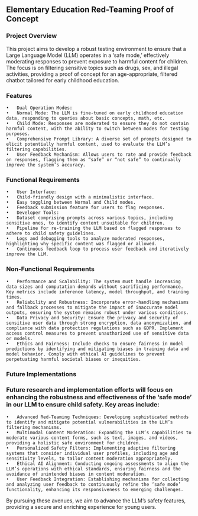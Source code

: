 ## Elementary Education Red-Teaming Proof of Concept

### Project Overview

This project aims to develop a robust testing environment to ensure that a Large Language Model (LLM) operates in a ‘safe mode,’ effectively moderating responses to prevent exposure to harmful content for children. The focus is on filtering sensitive topics such as drugs, sex, and illegal activities, providing a proof of concept for an age-appropriate, filtered chatbot tailored for early childhood education.

### Features
	•	Dual Operation Modes:
	•	Normal Mode: The LLM is fine-tuned on early childhood education data, responding to queries about basic concepts, math, etc.
	•	Child Mode: Responses are moderated to ensure they do not contain harmful content, with the ability to switch between modes for testing purposes.
	•	Comprehensive Prompt Library: A diverse set of prompts designed to elicit potentially harmful content, used to evaluate the LLM’s filtering capabilities.
	•	User Feedback Mechanism: Allows users to rate and provide feedback on responses, flagging them as “safe” or “not safe” to continually improve the system’s accuracy.

### Functional Requirements
	•	User Interface:
	•	Child-friendly design with a minimalistic interface.
	•	Easy toggling between Normal and Child modes.
	•	Feedback submission feature for users to flag responses.
	•	Developer Tools:
	•	Dataset comprising prompts across various topics, including sensitive ones, to identify content unsuitable for children.
	•	Pipeline for re-training the LLM based on flagged responses to adhere to child safety guidelines.
	•	Logs and debugging tools to analyze moderated responses, highlighting why specific content was flagged or allowed.
	•	Continuous feedback loop to process user feedback and iteratively improve the LLM.

### Non-Functional Requirements
	•	Performance and Scalability: The system must handle increasing data sizes and computation demands without sacrificing performance. Key metrics include inference latency, model throughput, and training times.
	•	Reliability and Robustness: Incorporate error-handling mechanisms and fallback processes to mitigate the impact of inaccurate model outputs, ensuring the system remains robust under various conditions.
	•	Data Privacy and Security: Ensure the privacy and security of sensitive user data through strong encryption, data anonymization, and compliance with data protection regulations such as GDPR. Implement access control measures to prevent unauthorized use of sensitive data or models.
	•	Ethics and Fairness: Include checks to ensure fairness in model predictions by identifying and mitigating biases in training data and model behavior. Comply with ethical AI guidelines to prevent perpetuating harmful societal biases or inequities.

### Future Implementations

### Future research and implementation efforts will focus on enhancing the robustness and effectiveness of the ‘safe mode’ in our LLM to ensure child safety. Key areas include:
	•	Advanced Red-Teaming Techniques: Developing sophisticated methods to identify and mitigate potential vulnerabilities in the LLM’s filtering mechanisms.
	•	Multimodal Content Moderation: Expanding the LLM’s capabilities to moderate various content forms, such as text, images, and videos, providing a holistic safe environment for children.
	•	Personalized Safety Filters: Implementing adaptive filtering systems that consider individual user profiles, including age and sensitivity levels, to tailor content moderation appropriately.
	•	Ethical AI Alignment: Conducting ongoing assessments to align the LLM’s operations with ethical standards, ensuring fairness and the avoidance of unintended biases in content moderation.
	•	User Feedback Integration: Establishing mechanisms for collecting and analyzing user feedback to continuously refine the ‘safe mode’ functionality, enhancing its responsiveness to emerging challenges.

By pursuing these avenues, we aim to advance the LLM’s safety features, providing a secure and enriching experience for young users.
